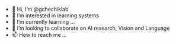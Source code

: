 
    
- 👋 Hi, I’m @gchechiklab
- 👀 I’m interested in learning systems
- 🌱 I’m currently learning ...
- 💞️ I’m looking to collaborate on AI research, Vision and Language 
- 📫 How to reach me ...



